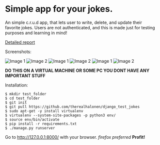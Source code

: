 # Simple app for your jokes.

An simple c.r.u.d app, that lets user to write, delete, and update their favorite jokes.
Users are not authenticated, and this is made just for testing purposes and learning in mind!

[Detailed report](https://github.com/therealhalonen/python_web_service/blob/master/pw3/report.md)

Screenshots:

![Image 1](/pw3/res/ss_main.png)
![Image 2](/pw3/res/ss_details.png)
![Image 1](/pw3/res/ss_edit_detail.png)
![Image 2](/pw3/res/ss_delete.png)
![Image 1](/pw3/res/ss_new.png)
![Image 2](/pw3/res/ss_new_submitted.png)

**DO THIS ON A VIRTUAL MACHINE OR SOME PC YOU DONT HAVE ANY IMPORTANT STUFF**

Installation:
```
$ mkdir test_folder
$ cd test_folder
$ git init
$ git pull https://github.com/therealhalonen/django_test_jokes
$ sudo apt-get -y install virtualenv
$ virtualenv --system-site-packages -p python3 env/
$ source env/bin/activate
$ pip install -r requirements.txt
$ ./manage.py runserver
```
Go to http://127.0.0.1:8000/ with your browser. *firefox preferred*
**Profit!**
